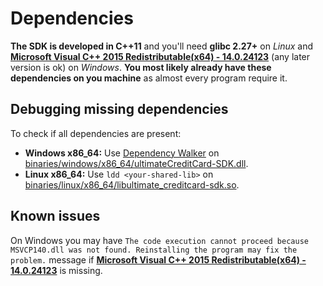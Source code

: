 <a name="dependencies"></a>
# Dependencies #
**The SDK is developed in C++11** and you'll need **glibc 2.27+** on *Linux* and **[Microsoft Visual C++ 2015 Redistributable(x64) - 14.0.24123](https://www.microsoft.com/en-us/download/details.aspx?id=52685)** (any later version is ok) on *Windows*.  **You most likely already have these dependencies on you machine** as almost every program require it.


<a name="dependencies-debugging"></a>
## Debugging missing dependencies ##
To check if all dependencies are present:
- **Windows x86_64:** Use [Dependency Walker](https://www.dependencywalker.com/) on [binaries/windows/x86_64/ultimateCreditCard-SDK.dll](../../../binaries/windows/x86_64/ultimateCreditCard-SDK.dll).
- **Linux x86_64:** Use `ldd <your-shared-lib>` on [binaries/linux/x86_64/libultimate_creditcard-sdk.so](../../../binaries/linux/x86_64/libultimate_creditcard-sdk.so).

## Known issues ##
On Windows you may have `The code execution cannot proceed because MSVCP140.dll was not found. Reinstalling the program may fix the problem.` message if **[Microsoft Visual C++ 2015 Redistributable(x64) - 14.0.24123](https://www.microsoft.com/en-us/download/details.aspx?id=52685)** is missing.
